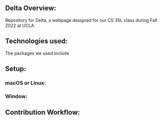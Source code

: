 ## Delta Overview:
Repository for Delta, a webpage designed for our CS 35L class during Fall 2022 at UCLA

## Technologies used:
The packages we used include 

## Setup:
### macOS or Linux:
### Window:

## Contribution Workflow:
